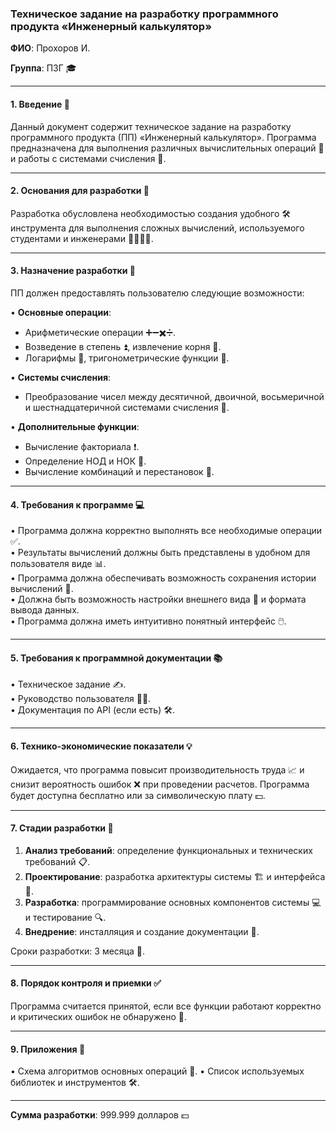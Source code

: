 ### Техническое задание на разработку программного продукта «Инженерный калькулятор»

**ФИО**: Прохоров И. 

**Группа**: П3Г 🎓  

---

#### 1. Введение 📘

Данный документ содержит техническое задание на разработку программного продукта (ПП) «Инженерный калькулятор». Программа предназначена для выполнения различных вычислительных операций 🔢 и работы с системами счисления 🧮.

---

#### 2. Основания для разработки 📑

Разработка обусловлена необходимостью создания удобного 🛠️ инструмента для выполнения сложных вычислений, используемого студентами и инженерами 👨‍💻👩‍💻.

---

#### 3. Назначение разработки 🎯

ПП должен предоставлять пользователю следующие возможности:

• **Основные операции**:
  - Арифметические операции ➕➖✖️➗.
  - Возведение в степень ⏫, извлечение корня 🧮.
  - Логарифмы 📐, тригонометрические функции 📏.
  
• **Системы счисления**:
  - Преобразование чисел между десятичной, двоичной, восьмеричной и шестнадцатеричной системами счисления 🔢.
  
• **Дополнительные функции**:
  - Вычисление факториала ❗.
  - Определение НОД и НОК 🤝.
  - Вычисление комбинаций и перестановок 🔄.

---

#### 4. Требования к программе 💻

• Программа должна корректно выполнять все необходимые операции ✅.  
• Результаты вычислений должны быть представлены в удобном для пользователя виде 📊.  
• Программа должна обеспечивать возможность сохранения истории вычислений 📜.  
• Должна быть возможность настройки внешнего вида 🎨 и формата вывода данных.  
• Программа должна иметь интуитивно понятный интерфейс 🖱️.

---

#### 5. Требования к программной документации 📚

• Техническое задание ✍️.  
• Руководство пользователя 🧑‍🏫.  
• Документация по API (если есть) 🛠️.

---

#### 6. Технико-экономические показатели 💡

Ожидается, что программа повысит производительность труда 📈 и снизит вероятность ошибок ❌ при проведении расчетов. Программа будет доступна бесплатно или за символическую плату 💵.

---

#### 7. Стадии разработки 🚀

1. **Анализ требований**: определение функциональных и технических требований 📋.  
2. **Проектирование**: разработка архитектуры системы 🏗️ и интерфейса 🎨.  
3. **Разработка**: программирование основных компонентов системы 💻 и тестирование 🔍.  
4. **Внедрение**: инсталляция и создание документации 📜.

Сроки разработки: 3 месяца 📅.  

---

#### 8. Порядок контроля и приемки ✅

Программа считается принятой, если все функции работают корректно и критических ошибок не обнаружено 🎉.

---

#### 9. Приложения 📎

• Схема алгоритмов основных операций 📐.
• Список используемых библиотек и инструментов 🛠️.

---

**Сумма разработки**: 999.999 долларов 💵
